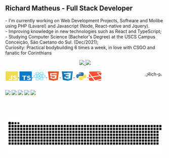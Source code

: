 
## Richard Matheus - Full Stack Developer

<p>- I'm currently working on Web Development Projects, Software and Molibe using PHP (Lavarel) and Javascript (Node, React-native and Jquery). <br>
- Improving knowledge in new technologies such as React and TypeScript;<br>
- Studying Computer Science (Bachelor's Degree) at the USCS Campus Conceição, São Caetano do Sul. (Dec/2021); <br>
Curiosity: Practical bodybuilding 6 times a week, in love with CSGO and fanatic for Corinthians</p>

<div align="center">
  <a href="https://github.com/richardmath99">
  <img height="180em" src="https://github-readme-stats.vercel.app/api?username=richardmath99&show_icons=true&theme=dracula&include_all_commits=true&count_private=true"/>
  <img height="180em" src="https://github-readme-stats.vercel.app/api/top-langs/?username=richardmath99&layout=compact&langs_count=7&theme=dracula"/>
</div>
<div style="display: inline_block"><br>
  <img align="center" alt="Rich-Js" height="30" width="40" src="https://raw.githubusercontent.com/devicons/devicon/master/icons/javascript/javascript-plain.svg">
  <img align="center" alt="Rich-Ts" height="30" width="40" src="https://raw.githubusercontent.com/devicons/devicon/master/icons/typescript/typescript-plain.svg">
  <img align="center" alt="Rich-React" height="30" width="40" src="https://raw.githubusercontent.com/devicons/devicon/master/icons/react/react-original.svg">
  <img align="center" alt="Rich-HTML" height="30" width="40" src="https://raw.githubusercontent.com/devicons/devicon/master/icons/html5/html5-original.svg">
  <img align="center" alt="Rich-CSS" height="30" width="40" src="https://raw.githubusercontent.com/devicons/devicon/master/icons/css3/css3-original.svg">
  <img align="center" alt="Rich-Python" height="30" width="40" src="https://raw.githubusercontent.com/devicons/devicon/master/icons/python/python-original.svg">
  <img align="center" alt="Rich-Laravel" height="30" width="40" src="https://raw.githubusercontent.com/devicons/devicon/master/icons/laravel/laravel-plain.svg">
  <img align="right" alt="Rich-pic" height="150" style="border-radius:50px;" src="https://i.pinimg.com/originals/9a/66/1c/9a661cfa39404156def441b87bd819d0.gif">
</div>
  
  ##
 
<div> 
  <a href="https://steamcommunity.com/profiles/76561198096660274/" target="_blank"><img src="https://img.shields.io/badge/Steam-000000?style=for-the-badge&logo=steam&logoColor=white" target="_blank"></a>
  <a href="https://instagram.com/talvezrich" target="_blank"><img src="https://img.shields.io/badge/-Instagram-%23E4405F?style=for-the-badge&logo=instagram&logoColor=white" target="_blank"></a>
 	<a href="https://www.twitch.tv/richardmath_" target="_blank"><img src="https://img.shields.io/badge/Twitch-9146FF?style=for-the-badge&logo=twitch&logoColor=white" target="_blank"></a>
  <a href = "mailto:richard.tech99@gmail.com"><img src="https://img.shields.io/badge/-Gmail-%23333?style=for-the-badge&logo=gmail&logoColor=white" target="_blank"></a>
  <a href="https://www.linkedin.com/in/richard-matheus-dev/" target="_blank"><img src="https://img.shields.io/badge/-LinkedIn-%230077B5?style=for-the-badge&logo=linkedin&logoColor=white" target="_blank"></a> 
 
  ![Snake animation](https://github.com/richardmath99/richardmath99/blob/output/github-contribution-grid-snake.svg)
 
</div>
